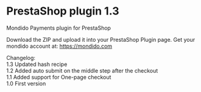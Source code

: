 PrestaShop plugin 1.3
==========

Mondido Payments plugin for PrestaShop  

Download the ZIP and upload it into your PrestaShop Plugin page.
Get your mondido account at: https://mondido.com


Changelog:   
1.3 Updated hash recipe   
1.2 Added auto submit on the middle step after the checkout    
1.1 Added support for One-page checkout   
1.0 First version   
